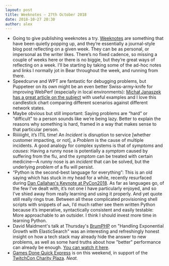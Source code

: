 ```yaml
---
layout: post
title: Weeknotes — 27th October 2018
date: 2018-10-27 20:30
author: alex
---
```


- Going to give publishing weeknotes a try. [Weeknotes](https://weeknot.es/what-on-earth-are-weeknotes-a81874c5cef9) are something that have been quietly popping up, and they’re essentially a journal-style blog post reflecting on a given week. They can be as personal, or impersonal as the writer likes. There’s no fixed cadence, so missing a couple of weeks here or there is no biggie, but they’re great ways of reflecting on a week. I’ll be starting by taking some of the ad-hoc notes and links I normally jot in Bear throughout the week, and running from there.
- Speedcurve and WPT are fantastic for debugging problems, but Puppeteer on its own might be an even better Swiss-army-knife for improving WebPerf (especially in local environments): [Michał Janaszek has a great article on the subject](https://michaljanaszek.com/blog/test-website-performance-with-puppeteer) with useful examples and I love this candlestick chart comparing different scenarios against different network states.
- Maybe obvious but still important: Saying problems are “hard” or “difficult” to a person sounds like we’re being lazy. Better to explain the reasons why something is hard, framed in a way that makes sense to that particular person.
- Riiiiiight, it’s ITIL time! An _Incident_ is disruption to service [whether customer impacting, or not], a _Problem_ is the cause of multiple incidents. A good analogy for complex systems is that of _symptoms_ and _causes_: Having a runny nose is potentially a _symptom_ caused by suffering from the flu, and the _symptom_ can be treated with certain medicine—A runny nose is an _incident_ that can be solved, but the underlying _problem_ of a flu will persist.
- “Python is the second-best language for everything”: This is an old saying which has stuck in my head for a while, recently resurfaced during [Dan Callahan's Keynote at PyCon2018](https://www.youtube.com/watch?v=ITksU31c1WY).  As far as languages go, of the few I’ve dealt with, it’s not one I have particularly enjoyed, and so I’ve shied away from really learning and using it properly. And yet quote still really rings true. Between all these complicated provisioning shell scripts with snippets of `awk`, I’d much rather see them written Python because it’s imperative, syntactically consistent and easily testable: More approachable to an outsider. I think I should invest more time in learning Python.
- David Maidment's talk at Thursday's [BrumPHP](https://brumphp.uk) on "Handling Exponential Growth with ElasticSearch" was an interesting and refreshingly honest insight on how a tech stack may already hide the answer to new problems, as well as some hard truths about how "better" performance can already be enough. [You can watch it here](http://civico.net/brumtech/brumphp/4275).
- [Games Done Quick Express](https://gamesdonequick.com/schedule/24) is on this weekend, in support of the [TwitchCon Charity Plaza](https://twitchcon.tiltify.com/). *Neat.*
